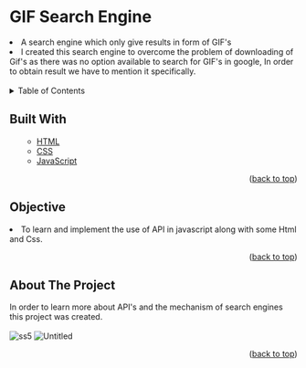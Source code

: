# GIF Search Engine
<li>A search engine which only give results in form of GIF's</li>
<li>I created this search engine to overcome the problem of downloading of Gif's as there was no option available to search for GIF's in google, In order to obtain result we have to mention it specifically.</li>
<br>

<!-- TABLE OF CONTENTS -->

<details>
  <summary>Table of Contents</summary>
  <ol>
    <ul>
      <li><a href="#about-the-project">About The Project</a></li>
        <li><a href="#built-with">Built With</a></li>
      <li><a href="#Objective">Objective</a></li>
      </ul>
  </ol>
</details>

<!-- Built with -->
## Built With
<ol>
    <ul>
      <li><a href="https://html.com/">HTML</a></li>
       <li><a href="https://css-tricks.com/">CSS</a></li>
      <li><a href="https://www.javascript.com/">JavaScript</a></li> 
      </ul>
  <p align="right">(<a href="#Let's Invite ">back to top</a>)</p>
  </ol>
  
## Objective
<li>To learn and implement the use of API in javascript along with some Html and Css.</li>
<p align="right">(<a href="#Let's Invite ">back to top</a>)</p>


<!-- ABOUT THE PROJECT -->
## About The Project
In order to learn more about API's and the mechanism of search engines this project was created.
<br>
<br>
![ss5](https://user-images.githubusercontent.com/60666490/139720134-009129b3-411e-4c7c-911c-97b6e3742980.png)
![Untitled](https://user-images.githubusercontent.com/60666490/139720171-c79399b4-d8b1-434b-b7ed-1aa115cb1e4a.png)
<p align="right">(<a href="#Let's Invite ">back to top</a>)</p>




